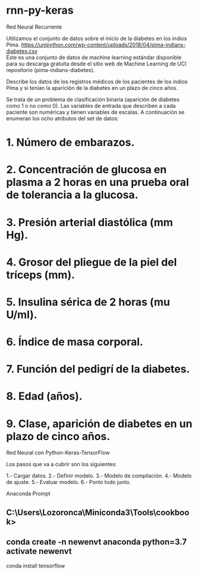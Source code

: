 # rnn-py-keras
Red Neural Recurrente

Utilizamos el conjunto de datos sobre el inicio de la diabetes 
en los indios Pima. https://unipython.com/wp-content/uploads/2018/04/pima-indians-diabetes.csv  
Este es una conjunto de datos de machine learning 
estándar disponible para su descarga gratuita desde el sitio web de 
Machine Learning de UCI repositorio (pima-indians-diabetes). 

Describe los datos de los registros médicos de los pacientes de los indios Pima 
y si tenían la aparición de la diabetes en un plazo de cinco años. 

Se trata de un problema de clasificación binaria 
(aparición de diabetes como 1 o no como 0). 
Las variables de entrada que describen a cada paciente son numéricas y tienen variables de escalas. 
A continuación se enumeran los ocho atributos del set de datos:

# 1. Número de embarazos.
# 2. Concentración de glucosa en plasma a 2 horas en una prueba oral de tolerancia a la glucosa.
# 3. Presión arterial diastólica (mm Hg).
# 4. Grosor del pliegue de la piel del tríceps (mm).
# 5. Insulina sérica de 2 horas (mu U/ml).
# 6. Índice de masa corporal.
# 7. Función del pedigrí de la diabetes.
# 8. Edad (años).
# 9. Clase, aparición de diabetes en un plazo de cinco años.

Red Neural con Python-Keras-TensorFlow

Los pasos que va a cubrir son los siguientes:

1.- Cargar datos.
2.- Definir modelo.
3.- Modelo de compilación.
4.- Modelo de ajuste.
5.- Evaluar modelo.
6.- Ponlo todo junto.

Anaconda Prompt

<newenvt> C:\Users\Lozoronca\Miniconda3\Tools\cookbook>
--------------------------------------------
conda create -n newenvt anaconda python=3.7
activate newenvt
--------------------------------------------
conda install tensorflow

